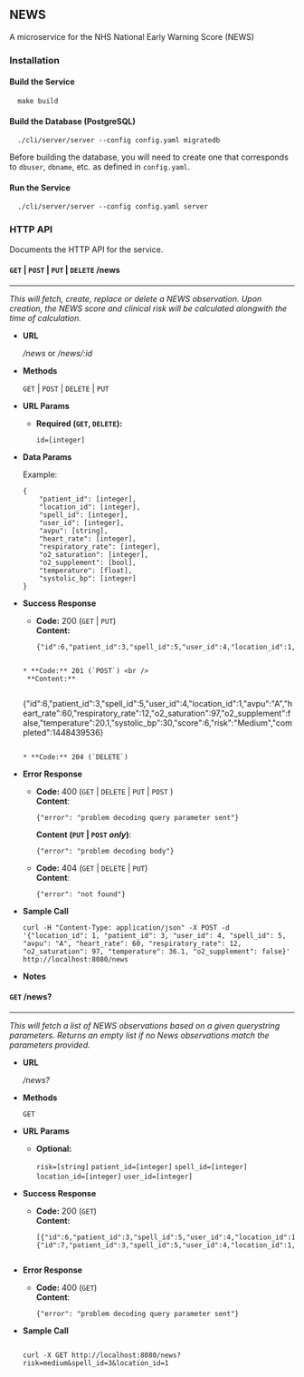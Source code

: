 ## NEWS
A microservice for the NHS National Early Warning Score (NEWS)

### Installation

#### Build the Service
      
      make build

#### Build the Database (PostgreSQL)
   
      ./cli/server/server --config config.yaml migratedb

Before building the database, you will need to create one that corresponds to `dbuser`, `dbname`, etc. as defined in `config.yaml`.
    
#### Run the Service

      ./cli/server/server --config config.yaml server

### HTTP API
Documents the HTTP API for the service.

#### `GET` | `POST` | `PUT` | `DELETE` /news
---
_This will fetch, create, replace or delete a NEWS observation. Upon creation, the NEWS score and clinical risk will be calculated alongwith the time of calculation._

* **URL**

  _/news_ or _/news/:id_
  
* **Methods**

  `GET` | `POST` | `DELETE` | `PUT`

* **URL Params**
  
  * **Required (`GET`, `DELETE`):**
  
    `id=[integer]`

* **Data Params**

  Example:
  
  ```
  {
      "patient_id": [integer],
      "location_id": [integer],
      "spell_id": [integer],
      "user_id": [integer],
      "avpu": [string],
      "heart_rate": [integer],
      "respiratory_rate": [integer],
      "o2_saturation": [integer],
      "o2_supplement": [bool],
      "temperature": [float],
      "systolic_bp": [integer]
  }
  ```

* **Success Response**
  
  * **Code:** 200 (`GET` | `PUT`) <br />
    **Content:**
    
    ```
    {"id":6,"patient_id":3,"spell_id":5,"user_id":4,"location_id":1,"avpu":"A","heart_rate":60,"respiratory_rate":12,"o2_saturation":97,"o2_supplement":false,"temperature":20.1,"systolic_bp":30,"score":6,"risk":"Medium","completed":1448439536}
   ```
 
  * **Code:** 201 (`POST`) <br />
    **Content:**
    
    ```
    {"id":6,"patient_id":3,"spell_id":5,"user_id":4,"location_id":1,"avpu":"A","heart_rate":60,"respiratory_rate":12,"o2_saturation":97,"o2_supplement":false,"temperature":20.1,"systolic_bp":30,"score":6,"risk":"Medium","completed":1448439536}
    ```
 
  * **Code:** 204 (`DELETE`)  

* **Error Response**
  
  * **Code:** 400 (`GET` | `DELETE` | `PUT` | `POST` ) <br />
    **Content**:
    
    ```
    {"error": "problem decoding query parameter sent"}
    ```
   
    **Content (`PUT` | `POST` _only_)**:
    
    ```
    {"error": "problem decoding body"} 
    ```

  * **Code:** 404 (`GET` | `DELETE` | `PUT`) <br />
    **Content**:
    
    ```
    {"error": "not found"}
    ```

* **Sample Call**

  ```
  curl -H "Content-Type: application/json" -X POST -d '{"location_id": 1, "patient_id": 3, "user_id": 4, "spell_id": 5, "avpu": "A", "heart_rate": 60, "respiratory_rate": 12, "o2_saturation": 97, "temperature": 36.1, "o2_supplement": false}' http://localhost:8080/news
  ```

* **Notes**

#### ``GET`` /news?
---
_This will fetch a list of NEWS observations based on a given querystring parameters. Returns an empty list if no News observations match the parameters provided._

* **URL**

  _/news?_
  
* **Methods**

  `GET` 

* **URL Params**
  
  * **Optional:**
  
    `risk=[string]`
    `patient_id=[integer]`
    `spell_id=[integer]`
    `location_id=[integer]`
    `user_id=[integer]`

* **Success Response**

  * **Code:** 200 (`GET`) <br />
    **Content:**
    
    ```
    [{"id":6,"patient_id":3,"spell_id":5,"user_id":4,"location_id":1,"avpu":"A","heart_rate":60,"respiratory_rate":12,"o2_saturation":97,"o2_supplement":false,"temperature":20.1,"systolic_bp":30,"score":6,"risk":"Medium","completed":1448439536},{"id":7,"patient_id":3,"spell_id":5,"user_id":4,"location_id":1,"avpu":"A","heart_rate":60,"respiratory_rate":12,"o2_saturation":97,"o2_supplement":false,"temperature":20.1,"systolic_bp":30,"score":6,"risk":"Medium","completed":1448439539}]
   ```

* **Error Response**
  
  * **Code:** 400 (`GET`) <br />
    **Content**:
    
    ```
    {"error": "problem decoding query parameter sent"}
    ```

* **Sample Call**

  ```

  curl -X GET http://localhost:8080/news?risk=medium&spell_id=3&location_id=1
  ```




